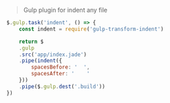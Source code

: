 > Gulp plugin for indent any file

```javascript
$.gulp.task('indent', () => {
    const indent = require('gulp-transform-indent')

    return $
    .gulp
    .src('app/index.jade')
    .pipe(indent({
        spacesBefore: '  ',
        spacesAfter: '    '
    }))
    .pipe($.gulp.dest('.build'))
})
```
